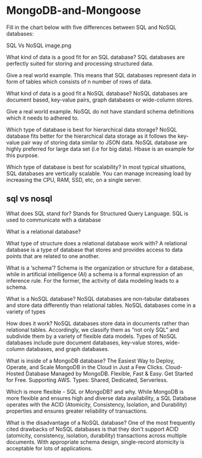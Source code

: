 # MongoDB-and-Mongoose

Fill in the chart below with five differences between SQL and NoSQL databases:

SQL Vs NoSQL
image.png

What kind of data is a good fit for an SQL database? SQL databases are perfectly suited for storing and processing structured data.

Give a real world example. This means that SQL databases represent data in form of tables which consists of n number of rows of data.

What kind of data is a good fit a NoSQL database? NoSQL databases are document based, key-value pairs, graph databases or wide-column stores.

Give a real world example. NoSQL do not have standard schema definitions which it needs to adhered to.

Which type of database is best for hierarchical data storage? NoSQL database fits better for the hierarchical data storage as it follows the key-value pair way of storing data similar to JSON data. NoSQL database are highly preferred for large data set (i.e for big data). Hbase is an example for this purpose.

Which type of database is best for scalability? In most typical situations, SQL databases are vertically scalable. You can manage increasing load by increasing the CPU, RAM, SSD, etc, on a single server.

## sql vs nosql

What does SQL stand for? Stands for Structured Query Language. SQL is used to communicate with a database

What is a relational database?

What type of structure does a relational database work with? A relational database is a type of database that stores and provides access to data points that are related to one another.

What is a ‘schema’? Schema is the organization or structure for a database, while in artificial intelligence (AI) a schema is a formal expression of an inference rule. For the former, the activity of data modeling leads to a schema.

What is a NoSQL database? NoSQL databases are non-tabular databases and store data differently than relational tables. NoSQL databases come in a variety of types

How does it work? NoSQL databases store data in documents rather than relational tables. Accordingly, we classify them as “not only SQL” and subdivide them by a variety of flexible data models. Types of NoSQL databases include pure document databases, key-value stores, wide-column databases, and graph databases.

What is inside of a MongoDB database? The Easiest Way to Deploy, Operate, and Scale MongoDB in the Cloud in Just a Few Clicks. Cloud-Hosted Database Managed by MongoDB. Flexible, Fast & Easy. Get Started for Free. Supporting AWS. Types: Shared, Dedicated, Serverless.

Which is more flexible - SQL or MongoDB? and why. While MongoDB is more flexible and ensures high and diverse data availability, a SQL Database operates with the ACID (Atomicity, Consistency, Isolation, and Durability) properties and ensures greater reliability of transactions.

What is the disadvantage of a NoSQL database? One of the most frequently cited drawbacks of NoSQL databases is that they don't support ACID (atomicity, consistency, isolation, durability) transactions across multiple documents. With appropriate schema design, single-record atomicity is acceptable for lots of applications.
